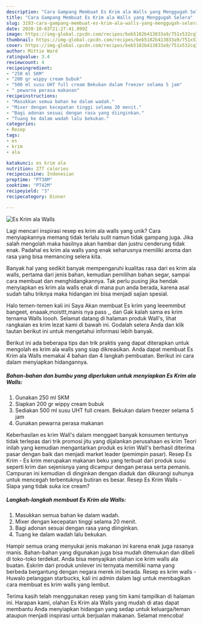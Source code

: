 ```yaml
---
description: "Cara Gampang Membuat Es Krim ala Walls yang Menggugah Selera"
title: "Cara Gampang Membuat Es Krim ala Walls yang Menggugah Selera"
slug: 3193-cara-gampang-membuat-es-krim-ala-walls-yang-menggugah-selera
date: 2020-10-03T21:27:41.899Z
image: https://img-global.cpcdn.com/recipes/beb5182b413833a9/751x532cq70/es-krim-ala-walls-foto-resep-utama.jpg
thumbnail: https://img-global.cpcdn.com/recipes/beb5182b413833a9/751x532cq70/es-krim-ala-walls-foto-resep-utama.jpg
cover: https://img-global.cpcdn.com/recipes/beb5182b413833a9/751x532cq70/es-krim-ala-walls-foto-resep-utama.jpg
author: Mittie Ward
ratingvalue: 3.4
reviewcount: 4
recipeingredient:
- "250 ml SKM"
- "200 gr wippy cream bubuk"
- "500 ml susu UHT full cream Bekukan dalam freezer selama 5 jam"
- " pewarna perasa makanan"
recipeinstructions:
- "Masukkan semua bahan ke dalam wadah."
- "Mixer dengan kecepatan tinggi selama 20 menit."
- "Bagi adonan sesuai dengan rasa yang diinginkan."
- "Tuang ke dalam wadah lalu bekukan."
categories:
- Resep
tags:
- es
- krim
- ala

katakunci: es krim ala 
nutrition: 277 calories
recipecuisine: Indonesian
preptime: "PT38M"
cooktime: "PT42M"
recipeyield: "3"
recipecategory: Dinner

---
```



![Es Krim ala Walls](https://img-global.cpcdn.com/recipes/beb5182b413833a9/751x532cq70/es-krim-ala-walls-foto-resep-utama.jpg)

Lagi mencari inspirasi resep es krim ala walls yang unik? Cara menyiapkannya memang tidak terlalu sulit namun tidak gampang juga. Jika salah mengolah maka hasilnya akan hambar dan justru cenderung tidak enak. Padahal es krim ala walls yang enak seharusnya memiliki aroma dan rasa yang bisa memancing selera kita.

Banyak hal yang sedikit banyak mempengaruhi kualitas rasa dari es krim ala walls, pertama dari jenis bahan, kemudian pemilihan bahan segar, sampai cara membuat dan menghidangkannya. Tak perlu pusing jika hendak menyiapkan es krim ala walls enak di mana pun anda berada, karena asal sudah tahu triknya maka hidangan ini bisa menjadi sajian spesial.

Halo temen-temen kali ini Saya Akan membuat Es krim yang leeemmbut bangeet, enaaak,moisttt,manis nya pass ,, dan Gak kalah sama es krim ternama Walls loooh. Selamat datang di halaman produk Wall&#39;s, lihat rangkaian es krim lezat kami di bawah ini. Godalah selera Anda dan klik tautan berikut ini untuk mengetahui informasi lebih banyak.


Berikut ini ada beberapa tips dan trik praktis yang dapat diterapkan untuk mengolah es krim ala walls yang siap dikreasikan. Anda dapat membuat Es Krim ala Walls memakai 4 bahan dan 4 langkah pembuatan. Berikut ini cara dalam menyiapkan hidangannya.

<!--inarticleads1-->

##### Bahan-bahan dan bumbu yang diperlukan untuk menyiapkan Es Krim ala Walls:

1. Gunakan 250 ml SKM
1. Siapkan 200 gr wippy cream bubuk
1. Sediakan 500 ml susu UHT full cream. Bekukan dalam freezer selama 5 jam
1. Gunakan  pewarna perasa makanan


Keberhasilan es krim Wall&#39;s dalam menggaet banyak konsumen tentunya tidak terlepas dari trik promosi jitu yang dijalankan perusahaan es krim Teori inilah yang kemudian mengantarkan produk es krim Wall&#39;s berhasil diterima pasar dengan baik dan menjadi market leader (pemimpin pasar). Resep Es Krim - Es krim merupakan makanan beku yang terbuat dari produk susu seperti krim dan sejenisnya yang dicampur dengan perasa serta pemanis. Campuran ini kemudian di dinginkan dengan diaduk dan dikurangi suhunya untuk mencegah terbentuknya butiran es besar. Resep Es Krim Walls - Siapa yang tidak suka ice cream? 

<!--inarticleads2-->

##### Langkah-langkah membuat Es Krim ala Walls:

1. Masukkan semua bahan ke dalam wadah.
1. Mixer dengan kecepatan tinggi selama 20 menit.
1. Bagi adonan sesuai dengan rasa yang diinginkan.
1. Tuang ke dalam wadah lalu bekukan.


Hampir semua orang menyukai jenis makanan ini karena enak juga rasanya manis. Bahan-bahan yang digunakan juga bisa mudah ditemukan dan dibeli di toko-toko terdekat. Anda bisa menyajikan olahan ice krim walls ala buatan. Eskrim dari produk unilever ini ternyata memiliki nama yang berbeda bergantung dengan negara merek ini berada. Resep es krim walls - Huwalo pelanggan starbucks, kali ini admin dalam lagi untuk membagikan cara membuat es krim walls yang lembut. 

Terima kasih telah menggunakan resep yang tim kami tampilkan di halaman ini. Harapan kami, olahan Es Krim ala Walls yang mudah di atas dapat membantu Anda menyiapkan hidangan yang sedap untuk keluarga/teman ataupun menjadi inspirasi untuk berjualan makanan. Selamat mencoba!
